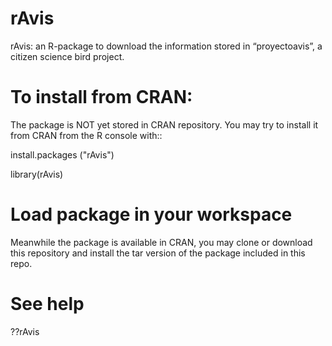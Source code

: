 rAvis
=====

rAvis: an R-package to download the information stored in “proyectoavis”, a citizen science bird project.

# To install from CRAN:

The package is NOT yet stored in CRAN repository. You may try to install it from CRAN from the R console with::

install.packages ("rAvis")

library(rAvis)

# Load package in your workspace

Meanwhile the package is available in CRAN, you may clone or download this repository and install the tar version of the package included in this repo.

# See help

??rAvis
